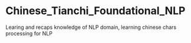 # Chinese_Tianchi_Foundational_NLP
Learing and recaps knowledge of NLP domain, learning chinese chars processing for NLP
